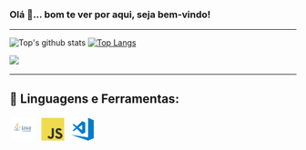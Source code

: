 ### Olá 👋... bom te ver por aqui, seja bem-vindo!

____________________________________________________________________________________________________________________________________________________________

![Top's github stats](https://github-readme-stats.vercel.app/api?username=JeanSisse&custom_title=Top's-GitHub-Stats) [![Top Langs](https://github-readme-stats.vercel.app/api/top-langs/?username=JeanSisse&exclude_repo=HeMPS8.5_,7.3_temperatura&hide=Yacc,Makefile,Tcl,Lex,css&langs_count=7&layout=compact)](https://github.com/JeanSisse/github-readme-stats)



<!--&custom_title=Top's github stats
**JeanSisse/JeanSisse** is a ✨ _special_ ✨ repository because its `README.md` (this file) appears on your GitHub profile.

Here are some ideas to get you started:

- 🔭 I’m currently working on ...
- 🌱 I’m currently learning ...
- 👯 I’m looking to collaborate on ...
- 🤔 I’m looking for help with ...
- 💬 Ask me about ...
- 📫 How to reach me: ...
- 😄 Pronouns: ...
- ⚡ Fun fact: ...
-->
![](https://komarev.com/ghpvc/?username=JeanSisse&color=red&style=flat)

___________________________________________________________________________________________________________________________________________________________________
## 🧰 Linguagens e Ferramentas:
<p align="left">
<img src="https://raw.githubusercontent.com/github/explore/80688e429a7d4ef2fca1e82350fe8e3517d3494d/topics/java/java.png" alt="Python" height="40" style="vertical-align:top; margin:4px">
<img src="https://raw.githubusercontent.com/github/explore/80688e429a7d4ef2fca1e82350fe8e3517d3494d/topics/javascript/javascript.png" alt="Javascript" height="40" style="vertical-align:top; margin:4px">
<img src="https://raw.githubusercontent.com/github/explore/80688e429a7d4ef2fca1e82350fe8e3517d3494d/topics/visual-studio-code/visual-studio-code.png" alt="VS Code" height="40" style="vertical-align:top; margin:4px">
</p>
